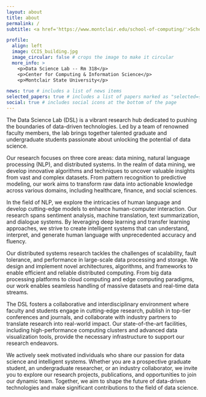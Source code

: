 ```yaml
---
layout: about
title: about
permalink: /
subtitle: <a href='https://www.montclair.edu/school-of-computing/'>School of Computing</a>,  <a href='https://www.montclair.edu/csam/'> College Of Science And Mathematics</a>, <a href='https://www.montclair.edu/'> Montclair State University</a>

profile:
  align: left
  image: CCIS_building.jpg
  image_circular: false # crops the image to make it circular
  more_info: >
    <p>Data Science Lab -- Rm 318</p>
    <p>Center for Computing & Information Science</p>
    <p>Montclair State University</p>

news: true # includes a list of news items
selected_papers: true # includes a list of papers marked as "selected={true}"
social: true # includes social icons at the bottom of the page
---
```


The Data Science Lab (DSL) is a vibrant research hub dedicated to pushing the boundaries of data-driven technologies. Led by a team of renowned faculty members, the lab brings together talented graduate and undergraduate students passionate about unlocking the potential of data science.

Our research focuses on three core areas: data mining, natural language processing (NLP), and distributed systems. In the realm of data mining, we develop innovative algorithms and techniques to uncover valuable insights from vast and complex datasets. From pattern recognition to predictive modeling, our work aims to transform raw data into actionable knowledge across various domains, including healthcare, finance, and social sciences.

In the field of NLP, we explore the intricacies of human language and develop cutting-edge models to enhance human-computer interaction. Our research spans sentiment analysis, machine translation, text summarization, and dialogue systems. By leveraging deep learning and transfer learning approaches, we strive to create intelligent systems that can understand, interpret, and generate human language with unprecedented accuracy and fluency.

Our distributed systems research tackles the challenges of scalability, fault tolerance, and performance in large-scale data processing and storage. We design and implement novel architectures, algorithms, and frameworks to enable efficient and reliable distributed computing. From big data processing platforms to cloud computing and edge computing paradigms, our work enables seamless handling of massive datasets and real-time data streams.

The DSL fosters a collaborative and interdisciplinary environment where faculty and students engage in cutting-edge research, publish in top-tier conferences and journals, and collaborate with industry partners to translate research into real-world impact. Our state-of-the-art facilities, including high-performance computing clusters and advanced data visualization tools, provide the necessary infrastructure to support our research endeavors.

We actively seek motivated individuals who share our passion for data science and intelligent systems. Whether you are a prospective graduate student, an undergraduate researcher, or an industry collaborator, we invite you to explore our research projects, publications, and opportunities to join our dynamic team. Together, we aim to shape the future of data-driven technologies and make significant contributions to the field of data science.
